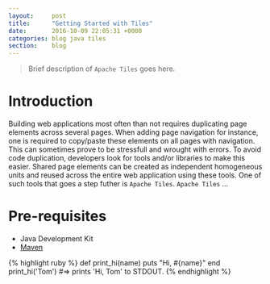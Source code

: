 ```yaml
---
layout:     post
title:      "Getting Started with Tiles"
date:       2016-10-09 22:05:31 +0000
categories: blog java tiles
section:    blog
---
```

> Brief description of `Apache Tiles` goes here.

# Introduction
Building web applications most often than not requires duplicating page elements across several pages. When adding page navigation
for instance, one is required to copy/paste these elements on all pages with navigation. This can sometimes prove to be stressfull
and wrought with errors.
To avoid code duplication, developers look for tools and/or libraries to make this easier. Shared page elements can be created as
independent homogeneous units and reused across the entire web application using these tools.
One of such tools that goes a step futher is `Apache Tiles`. `Apache Tiles` ...

# Pre-requisites
- Java Development Kit  
- [Maven][]

{% highlight ruby %}
def print_hi(name)
  puts "Hi, #{name}"
end
print_hi('Tom')
#=> prints 'Hi, Tom' to STDOUT.
{% endhighlight %}

[Maven]: http://maven.apache.org
